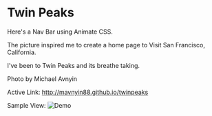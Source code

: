 # Twin Peaks

Here's a Nav Bar using Animate CSS.

The picture inspired me to create a home page to Visit San Francisco, California.

I've been to Twin Peaks and its breathe taking.

Photo by Michael Avnyin 

Active Link:
http://mavnyin88.github.io/twinpeaks

Sample View:
![Demo](https://github.com/mavnyin88/twinpeaks/blob/master/twinPeakHP.gif)
